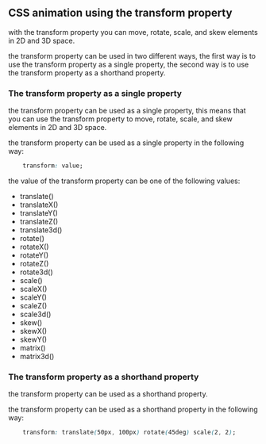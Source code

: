 ## CSS animation using the transform property

with the transform property you can move, rotate, scale, and skew elements in 2D and 3D space.

the transform property can be used in two different ways, the first way is to use the transform property as a single property, the second way is to use the transform property as a shorthand property.

### The transform property as a single property

the transform property can be used as a single property, this means that you can use the transform property to move, rotate, scale, and skew elements in 2D and 3D space.

the transform property can be used as a single property in the following way:

```css
    transform: value;
```

the value of the transform property can be one of the following values:

* translate()
* translateX()
* translateY()
* translateZ()
* translate3d()
* rotate()
* rotateX()
* rotateY()
* rotateZ()
* rotate3d()
* scale()
* scaleX()
* scaleY()
* scaleZ()
* scale3d()
* skew()
* skewX()
* skewY()
* matrix()
* matrix3d()


### The transform property as a shorthand property

the transform property can be used as a shorthand property.

the transform property can be used as a shorthand property in the following way:

```css
    transform: translate(50px, 100px) rotate(45deg) scale(2, 2);
```